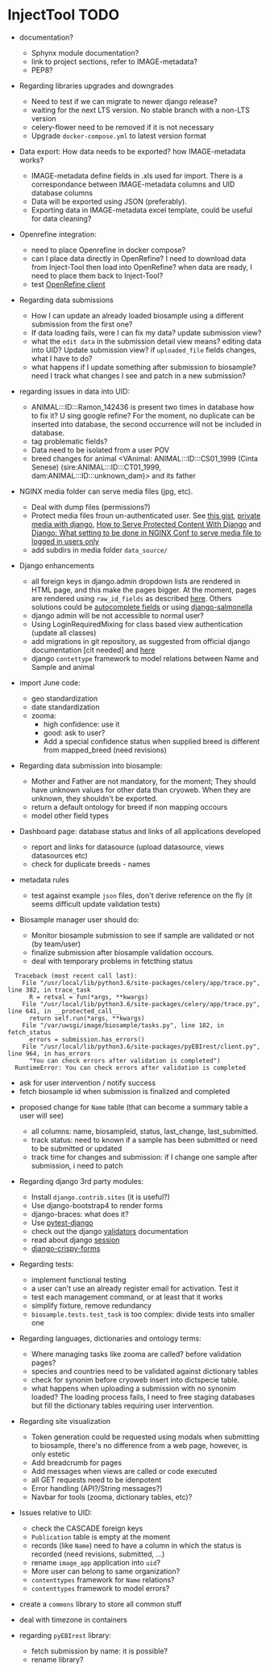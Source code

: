 
InjectTool TODO
===============

* documentation?
  - Sphynx module documentation?
  - link to project sections, refer to IMAGE-metadata?
  - PEP8?

* Regarding libraries upgrades and downgrades
  - Need to test if we can migrate to newer django release?
  - waiting for the next LTS version. No stable branch with a non-LTS version
  - celery-flower need to be removed if it is not necessary
  - Upgrade `docker-compose.yml` to latest version format

* Data export: How data needs to be exported? how IMAGE-metadata works?
  - IMAGE-metadata define fields in .xls used for import. There is a correspondance
    between IMAGE-metadata columns and UID database columns
  - Data will be exported using JSON (preferably).
  - Exporting data in IMAGE-metadata excel template, could be useful for data
    cleaning?

* Openrefine integration:
  - need to place Openrefine in docker compose?
  - can I place data directly in OpenRefine? I need to download data from Inject-Tool
    then load into OpenRefine? when data are ready, I need to place them back to Inject-Tool?
  - test [OpenRefine client](https://github.com/OpenRefine/refine-client-py)

* Regarding data submissions
  - How I can update an already loaded biosample using a different submission from
    the first one?
  - If data loading fails, were I can fix my data? update submission view?
  - what the `edit data` in the submission detail view means? editing data into UID?
    Update submission view? if `uploaded_file` fields changes, what I have
    to do?
  - what happens if I update something after submission to biosample? need I track
    what changes I see and patch in a new submission?

* regarding issues in data into UID:
  - ANIMAL:::ID:::Ramon_142436 is present two times in database how to fix it?
    U sing google refine? For the moment, no duplicate can be inserted into database,
    the second occurrence will not be included in database.
  - tag problematic fields?
  - Data need to be isolated from a user POV
  - breed changes for animal <VAnimal: ANIMAL:::ID:::CS01_1999 (Cinta Senese) (sire:ANIMAL:::ID:::CT01_1999, dam:ANIMAL:::ID:::unknown_dam)>
    and its father

* NGINX media folder can serve media files (jpg, etc).
  - Deal with dump files (permissions?)
  - Protect media files froun un-authenticated user. See
    [this gist](https://gist.github.com/cobusc/ea1d01611ef05dacb0f33307e292abf4),
    [private media with django](http://racingtadpole.com/blog/private-media-with-django/),
    [How to Serve Protected Content With Django](https://wellfire.co/learn/nginx-django-x-accel-redirects/)
    and [Django: What setting to be done in NGINX Conf to serve media file to logged in users only](https://www.digitalocean.com/community/questions/django-what-setting-to-be-done-in-nginx-conf-to-serve-media-file-to-logged-in-users-only)
  - add subdirs in media folder `data_source/`

* Django enhancements
  - all foreign keys in django.admin dropdown lists are rendered in HTML page, and this make the
    pages bigger. At the moment, pages are rendered using `raw_id_fields` as described
    [here](https://books.agiliq.com/projects/django-admin-cookbook/en/latest/many_fks.html).
    Others solutions could be [autocomplete fields](http://django-extensions.readthedocs.io/en/latest/admin_extensions.html?highlight=ForeignKeyAutocompleteAdmin)
    or using [django-salmonella](https://github.com/lincolnloop/django-dynamic-raw-id)
  - django admin will be not accessible to normal user?
  - Using LoginRequiredMixing for class based view authentication (update all classes)
  - add migrations in git repository, as suggested from official django documentation
    [cit needed] and [here](https://stackoverflow.com/questions/28035119/should-i-be-adding-the-django-migration-files-in-the-gitignore-file)
  - django `contettype` framework to model relations between Name and Sample and
    animal

* import June code:
  - geo standardization
  - date standardization
  - zooma:
    - high confidence: use it
    - good: ask to user?
    - Add a special confidence status when supplied breed is different from
      mapped_breed (need revisions)

* Regarding data submission into biosample:
  - Mother and Father are not mandatory, for the moment; They should have unknown
    values for other data than cryoweb. When they are unknown, they shouldn't be
    exported.
  - return a default ontology for breed if non mapping occours
  - model other field types

* Dashboard page: database status and links of all applications developed
  - report and links for datasource (upload datasource, views datasources etc)
  - check for duplicate breeds - names

* metadata rules
  - test against example `json` files, don't derive reference on the fly (it
    seems difficult update validation tests)

* Biosample manager user should do:
  - Monitor biosample submission to see if sample are validated or not (by team/user)
  - finalize submission after biosample validation occours.
  - deal with temporary problems in fetcthing status
```
  Traceback (most recent call last):
    File "/usr/local/lib/python3.6/site-packages/celery/app/trace.py", line 382, in trace_task
      R = retval = fun(*args, **kwargs)
    File "/usr/local/lib/python3.6/site-packages/celery/app/trace.py", line 641, in __protected_call__
      return self.run(*args, **kwargs)
    File "/var/uwsgi/image/biosample/tasks.py", line 182, in fetch_status
      errors = submission.has_errors()
    File "/usr/local/lib/python3.6/site-packages/pyEBIrest/client.py", line 964, in has_errors
      "You can check errors after validation is completed")
  RuntimeError: You can check errors after validation is completed
```
  - ask for user intervention / notify success
  - fetch biosample id when submission is finalized and completed

* proposed change for `Name` table (that can become a summary table a user will see)
  - all columns: name, biosampleid, status, last_change, last_submitted.
  - track status: need to known if a sample has been submitted or need to be submitted
    or updated
  - track time for changes and submission: if I change one sample after submission,
    i need to patch

* Regarding django 3rd party modules:
  - Install `django.contrib.sites` (it is useful?)
  - Use django-bootstrap4 to render forms
  - django-braces: what does it?
  - Use [pytest-django](https://pytest-django.readthedocs.io/en/latest/)
  - check out the django [validators](https://docs.djangoproject.com/en/1.11/ref/validators/)
    documentation
  - read about django [session](https://docs.djangoproject.com/en/1.11/topics/http/sessions/)
  - [django-crispy-forms](https://simpleisbetterthancomplex.com/tutorial/2018/08/13/how-to-use-bootstrap-4-forms-with-django.html)

* Regarding tests:
  - implement functional testing
  - a user can't use an already register email for activation. Test it
  - test each management command, or at least that it works
  - simplify fixture, remove redundancy
  - `biosample.tests.test_task` is too complex: divide tests into smaller one

* Regarding languages, dictionaries and ontology terms:
  - Where managing tasks like zooma are called? before validation pages?
  - species and countries need to be validated against dictionary tables
  - check for synonim before cryoweb insert into dictspecie table.
  - what happens when uploading a submission with no synonim loaded? The loading
    process fails, I need to free staging databases but fill the dictionary tables
    requiring user intervention.

* Regarding site visualization
  - Token generation could be requested using modals when submitting to biosample,
    there's no difference from a web page, however, is only estetic
  - Add breadcrumb for pages
  - Add messages when views are called or code executed
  - all GET requests need to be idenpotent
  - Error handling (API?/String messages?)
  - Navbar for tools (zooma, dictionary tables, etc)?

* Issues relative to UID:
  - check the CASCADE foreign keys
  - `Publication` table is empty at the moment
  - records (like `Name`) need to have a column in which the status is recorded
    (need revisions, submitted, ...)
  - rename `image_app` application into `uid`?
  - More user can belong to same organization?
  - `contenttypes` framework for `Name` relations?
  - `contenttypes` framework to model errors?

* create a `commons` library to store all common stuff

* deal with timezone in containers

* regarding `pyEBIrest` library:
  - fetch submission by name: it is possible?
  - rename library?
